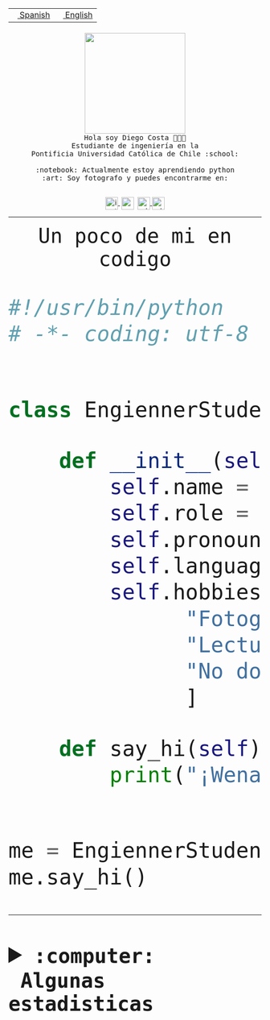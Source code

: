 <table border="0"  align="right">
 <tr><td><a href="README.md"><img src="https://upload.wikimedia.org/wikipedia/commons/thumb/8/89/Bandera_de_Espa%C3%B1a.svg/1200px-Bandera_de_Espa%C3%B1a.svg.png" height="10"> Spanish</a></td>
 <td><a href="README.en.md"><img src="https://upload.wikimedia.org/wikipedia/commons/a/a4/Flag_of_the_United_States.svg" height="10"> English</a></td></tr>
</table><br><br><br>


<p align="center">
  <img src="https://github.com/diegocostares/diegocostares/blob/main/Images/aaa2.gif?raw=true" height="200px" weight="200px">
  <br><samp>
    Hola soy Diego Costa 👨🏻‍💻<br>
    Estudiante de ingeniería en la <br>
    Pontificia Universidad Católica de Chile :school:<br>
  <br>
    :notebook: Actualmente estoy aprendiendo python <br>
    :art: Soy fotografo y puedes encontrarme en: <br>
  <br></samp>
  
</p>

<p align="center">
   <a href="https://instagram.com/diegocosta_no" target="blank">
    <img 
    align="center" src="https://cdn.jsdelivr.net/npm/simple-icons@3.0.1/icons/instagram.svg" alt="instagram" height="25px" width="25px" />
  </a>
  <a style="border: 3px solid; color: white;"href="https://t.me/diegocosta_no" target="blank">
  <img
  align="center" alt="Telegram" width="25px" src="https://icons-for-free.com/iconfiles/png/512/Telegram-1324888767380505522.png" />
</a>
<a href="https://api.whatsapp.com/send?phone=56971897835&text=Hola!" target="blank">
  <img
  align="center" alt="wtsp" width="25px" src="https://img.icons8.com/pastel-glyph/2x/whatsapp--v2.png" />
</a>
<a href="https://www.linkedin.com/in/diego-costa-786249213/" target="blank">
  <img
  align="center" alt="wtsp" width="25px" src="https://img.icons8.com/metro/452/linkedin.png" />
</a>

  </a>
</p>

---


<p align="center"><font size="25"><samp>Un poco de mi en codigo</samp></front></p>


```python
#!/usr/bin/python
# -*- coding: utf-8 -*-


class EngiennerStudent:

    def __init__(self):
        self.name = "Diego Costa"
        self.role = "Estudiante"
        self.pronouns = "he/him"
        self.language_spoken = ["es_CL", "en_US"]
        self.hobbies = [
              "Fotografia",
              "Lectura",
              "No dormir",
              ]

    def say_hi(self):
        print("¡Wena mundo!")


me = EngiennerStudent()
me.say_hi()
```
---
<details>
  <summary><b><samp>:computer: &nbsp;Algunas estadisticas</samp></b></summary>
  <br/></p>

<!--START_SECTION:waka-->
![Code Time](http://img.shields.io/badge/Code%20Time-800%20hrs%2056%20mins-blue)

**Soy nocturno 🦉** 

```text
🌞 Mañana                 9 commits           ░░░░░░░░░░░░░░░░░░░░░░░░░   00.40 % 
🌆 Día                    690 commits         ████████░░░░░░░░░░░░░░░░░   30.89 % 
🌃 Tarde                  962 commits         ███████████░░░░░░░░░░░░░░   43.06 % 
🌙 Noche                  573 commits         ██████░░░░░░░░░░░░░░░░░░░   25.65 % 
```
📅 **Soy más productivo los Martes** 

```text
Lunes                    348 commits         ████░░░░░░░░░░░░░░░░░░░░░   15.58 % 
Martes                   450 commits         █████░░░░░░░░░░░░░░░░░░░░   20.14 % 
Miércoles                301 commits         ███░░░░░░░░░░░░░░░░░░░░░░   13.47 % 
Jueves                   278 commits         ███░░░░░░░░░░░░░░░░░░░░░░   12.44 % 
Viernes                  366 commits         ████░░░░░░░░░░░░░░░░░░░░░   16.38 % 
Sábado                   204 commits         ██░░░░░░░░░░░░░░░░░░░░░░░   09.13 % 
Domingo                  287 commits         ███░░░░░░░░░░░░░░░░░░░░░░   12.85 % 
```


📊 **Esta semana me dediqué a** 

```text
🐱‍💻 Proyectos: 
2023-1-S4-Grupo2-Backend 4 hrs 53 mins       ████████████░░░░░░░░░░░░░   49.60 % 
Arqui-31                 3 hrs 29 mins       █████████░░░░░░░░░░░░░░░░   35.38 % 
gpti-scrapper-main       28 mins             █░░░░░░░░░░░░░░░░░░░░░░░░   04.84 % 
proyecto-grupo-31        23 mins             █░░░░░░░░░░░░░░░░░░░░░░░░   04.04 % 
latex-templates          22 mins             █░░░░░░░░░░░░░░░░░░░░░░░░   03.86 % 
```


 Last Updated on 18/04/2023 08:24:17 UTC
<!--END_SECTION:waka-->
  
  

<p align="center"> <img src="https://github-readme-stats.vercel.app/api?username=diegocostares&show_icons=true&theme=ayu-mirage" alt="abhisheknaiidu" /></p>
 
</details>
